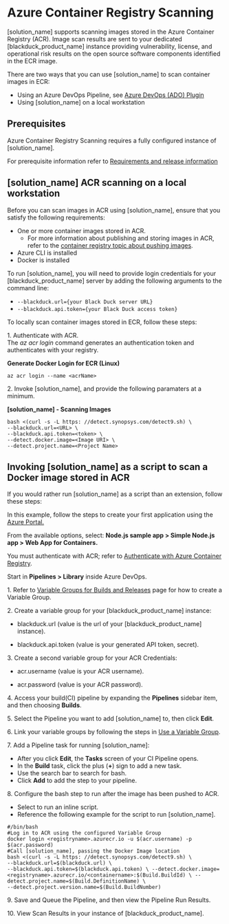 # Azure Container Registry Scanning

[solution_name] supports scanning images stored in the Azure Container Registry (ACR). Image scan results are sent to your dedicated [blackduck_product_name] instance providing vulnerability, license, and operational risk results on the open source software components identified in the ECR image.

There are two ways that you can use [solution_name] to scan container images in ECR:

- Using an Azure DevOps Pipeline, see [Azure DevOps (ADO) Plugin](../../integrations/azureplugin/azure.md)
- Using [solution_name] on a local workstation

## Prerequisites

Azure Container Registry Scanning requires a fully configured instance of [solution_name].   
   
For prerequisite information refer to [Requirements and release information](../../gettingstarted/requirements.md)
	
## [solution_name] ACR scanning on a local workstation

Before you can scan images in ACR using [solution_name], ensure that you satisfy the following requirements:

- One or more container images stored in ACR. 
	- For more information about publishing and storing images in ACR, refer to the [container registry topic about pushing images](https://docs.microsoft.com/en-us/azure/container-registry/container-registry-get-started-docker-cli).
- Azure CLI is installed
- Docker is installed

<note type="tip">To run [solution_name], you will need to provide login credentials for your [blackduck_product_name]
server by adding the following arguments to the command line:

* `--blackduck.url={your Black Duck server URL}`
* `--blackduck.api.token={your Black Duck access token}`
</note>

To locally scan container images stored in ECR, follow these steps:

1\. Authenticate with ACR.   
The *az acr login* command generates an authentication token and authenticates with your registry.   
  
**Generate Docker Login for ECR (Linux)**   

``` az acr login --name <acrName> ```  

2\. Invoke [solution_name], and provide the following paramaters at a minimum.

**[solution_name] - Scanning Images**   
```
bash <(curl -s -L https:‎ //detect.synopsys.com/detect9.sh) \
--blackduck.url=<URL> \
--blackduck.api.token=<token> \
--detect.docker.image=<Image URI> \
--detect.project.name=<Project Name>
```

## Invoking [solution_name] as a script to scan a Docker image stored in ACR

If you would rather run [solution_name] as a script than an extension, follow these steps:

In this example, follow the steps to create your first application using the [Azure Portal.](https://docs.microsoft.com/en-us/azure/devops/pipelines/get-started-azure-devops-project?view=vsts)   
 
From the available options, select: **Node.js sample app > Simple Node.js app > Web App for Containers.**   
 
You must authenticate with ACR; refer to [Authenticate with Azure Container Registry](https://docs.microsoft.com/en-us/azure/container-registry/container-registry-authentication).

Start in **Pipelines > Library** inside Azure DevOps. 

1\. Refer to [Variable Groups for Builds and Releases](https://docs.microsoft.com/en-us/azure/devops/pipelines/library/variable-groups?view=vsts) page for how to create a Variable Group. 

2\. Create a variable group for your [blackduck_product_name] instance:

- blackduck.url (value is the url of your [blackduck_product_name] instance).

- blackduck.api.token (value is your generated API token, secret).

3\. Create a second variable group for your ACR Credentials:
- acr.username (value is your ACR username).

- acr.password (value is your ACR password).

4\. Access your build(CI) pipeline by expanding the **Pipelines** sidebar item, and then choosing **Builds**.  

5\. Select the Pipeline you want to add [solution_name] to, then click **Edit**.   

6\. Link your variable groups by following the steps in [Use a Variable Group](https://docs.microsoft.com/en-us/azure/devops/pipelines/library/variable-groups?view=vsts#use-a-variable-group).  
 
7\. Add a Pipeline task for running [solution_name]:   
- After you click **Edit**, the **Tasks** screen of your CI Pipeline opens.
- In the **Build** task, click the plus (**+**) sign to add a new task.
- Use the search bar to search for bash.
- Click **Add** to add the step to your pipeline.

8\. Configure the bash step to run after the image has been pushed to ACR.   
- Select to run an inline script.
- Reference the following example for the script to run [solution_name].   

```
#/bin/bash
#Log in to ACR using the configured Variable Group
docker login <registryname>.azurecr.io -u $(acr.username) -p $(acr.password)
#Call [solution_name], passing the Docker Image location
bash <(curl -s -L https:‎ //detect.synopsys.com/detect9.sh) \
--blackduck.url=$(blackduck.url) \
--blackduck.api.token=$(blackduck.api.token) \ --detect.docker.image=<registryname>.azurecr.io/<containername>:$(Build.BuildId) \ --detect.project.name=$(Build.DefinitionName) \ 
--detect.project.version.name=$(Build.BuildNumber)
```
9\. Save and Queue the Pipeline, and then view the Pipeline Run Results.  

10\. View Scan Results in your instance of [blackduck_product_name].
